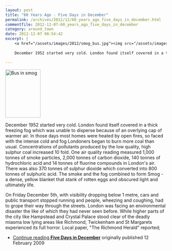 ```yaml
---
layout: post
title: "60 Years Ago - Five Days in December"
permalink: /archives/2012/12/60_years_ago_five_days_in_december.html
commentfile: 2012-12-07-60_years_ago_five_days_in_december
category: around_town
date: 2012-12-07 08:54:42
excerpt: |
    <a href="/assets/images/2012/smog_bus.jpg"><img src="/assets/images/2012/smog_bus-thumb.jpg" width="110" height="150" alt="Bus in smog" class="photo right" /></a>
    
    December 1952 started very cold. London found itself covered in a thick freezing fog which was unable to disperse because of an overlying cap of warmer air. In those days most homes were heated by open fires, so faced with the intense cold and fog Londoners began to burn more coal than usual. Concentrations of pollutants produced by the low quality, high sulphur coal increased 10 fold. One air quality reading measured 1,000 tonnes of smoke particles, 2,000 tonnes of carbon dioxide, 140 tonnes of hydrochloric acid and 14 tonnes of fluorine compounds in London's air. There was also 370 tonnes of sulphur dioxide which converted into 800 tonnes of sulphuric acid. The smoke and the fog combined to form Smog - a dense, yellow blanket that stank of rotten eggs and obscured light and ultimately life.

---
```


<a href="/assets/images/2012/smog_bus.jpg"><img src="/assets/images/2012/smog_bus-thumb.jpg" width="110" height="150" alt="Bus in smog" class="photo right" /></a>

December 1952 started very cold. London found itself covered in a thick freezing fog which was unable to disperse because of an overlying cap of warmer air. In those days most homes were heated by open fires, so faced with the intense cold and fog Londoners began to burn more coal than usual. Concentrations of pollutants produced by the low quality, high sulphur coal increased 10 fold. One air quality reading measured 1,000 tonnes of smoke particles, 2,000 tonnes of carbon dioxide, 140 tonnes of hydrochloric acid and 14 tonnes of fluorine compounds in London's air. There was also 370 tonnes of sulphur dioxide which converted into 800 tonnes of sulphuric acid. The smoke and the fog combined to form Smog - a dense, yellow blanket that stank of rotten eggs and obscured light and ultimately life.

On Friday December 5th, with visibility dropping below 1 metre, cars and public transport stopped running and people, wheezing and coughing, had to grope their way through the streets. London was facing an environmental disaster the like of which they had never seen before. While higher parts of the city like Hampstead and Crystal Palace stood clear of the deadly miasma low lying areas like Richmond, Twickenham and St Margarets experienced its full horror. Local paper, "The Richmond Herald" reported;

-   [Continue reading **Five Days in December**](/archives/2009/02/five_days_in_december.html) originally published 12 February 2009

